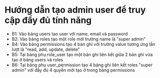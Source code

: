 # Hướng dẫn tạo admin user để truy cập đầy đủ tính năng
- B1: Vào bảng users tạo user với name, email và password
- B2: Vào bảng roles tạo một role mới trường name là "super admin"  
- B4: Vào bảng permissions tạo 4 bản ghi với trường value tương ứng lần lượt là "read, add, update, delete"
- B5: Tại bảng phụ role_user tạo một bản ghi liên kết giữa 2 bản ghi vừa tạo ở bảng users và roles
- B6: Tại bảng phụ user_permission tạo 4 bảng ghi liên kết roles "super admin" với đầy đủ 4 quyền mới tạo ở trong bảng permissions 